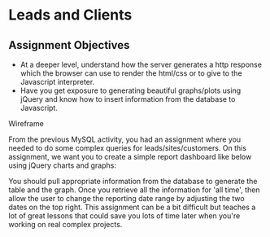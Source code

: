 # Leads and Clients

## Assignment Objectives
* At a deeper level, understand how the server generates a http response which the browser can use to render the html/css or to give to the Javascript interpreter.
* Have you get exposure to generating beautiful graphs/plots using jQuery and know how to insert information from the database to Javascript.

Wireframe

From the previous MySQL activity, you had an assignment where you needed to do some complex queries for leads/sites/customers.  On this assignment, we want you to create a simple report dashboard like below using jQuery charts and graphs:

You should pull appropriate information from the database to generate the table and the graph.  Once you retrieve all the information for 'all time', then allow the user to change the reporting date range by adjusting the two dates on the top right.  This assignment can be a bit difficult but teaches a lot of great lessons that could save you lots of time later when you're working on real complex projects.
